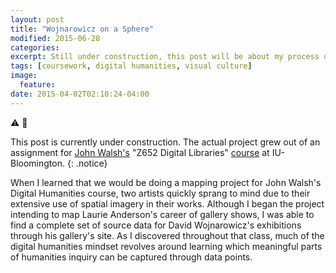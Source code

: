 ```yaml
---
layout: post
title: "Wojnarowicz on a Sphere"
modified: 2015-06-28
categories:
excerpt: Still under construction, this post will be about my process of making a map of artist David Wojnarowicz's gallery exhibits for the NOAA Science on a Sphere.
tags: [coursework, digital humanities, visual culture]
image:
  feature:
date: 2015-04-02T02:10:24-04:00
---
```


:warning: :construction:

This post is currently under construction. The actual project grew out of an assignment for [John Walsh's](http://biblicon.org/about) "Z652 Digital Libraries" [course](http://www.soic.indiana.edu/graduate/courses/index.html?number=z652&department=ILS) at IU-Bloomington. 
{: .notice}  

When I learned that we would be doing a mapping project for John Walsh's Digital Humanities course, two artists quickly sprang to mind due to their extensive use of spatial imagery in their works. Although I began the project intending to map Laurie Anderson's career of gallery shows, I was able to find a complete set of source data for David Wojnarowicz's exhibitions through his gallery's site. As I discovered throughout that class, much of the digital humanities mindset revolves around learning which meaningful parts of humanities inquiry can be captured through data points.

<iframe width="640" height="480" data-src="https://www.youtube.com/embed/ezjn1QJqaa4" frameborder="0" allowfullscreen>

**2015-06-28:**

I've gone ahead and put this up on YouTube, at least for now, as the best way to stream the video showing how this project worked.  
